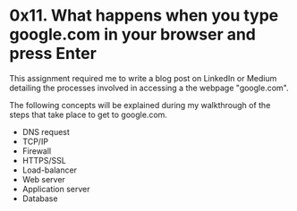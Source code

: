 # 0x11. What happens when you type google.com in your browser and press Enter

This assignment required me to write a blog post on LinkedIn or Medium detailing the processes involved in accessing a the webpage "google.com".

The following concepts will be explained during my walkthrough of the steps that take place to get to google.com.
* DNS request
* TCP/IP
* Firewall
* HTTPS/SSL
* Load-balancer
* Web server
* Application server
* Database
